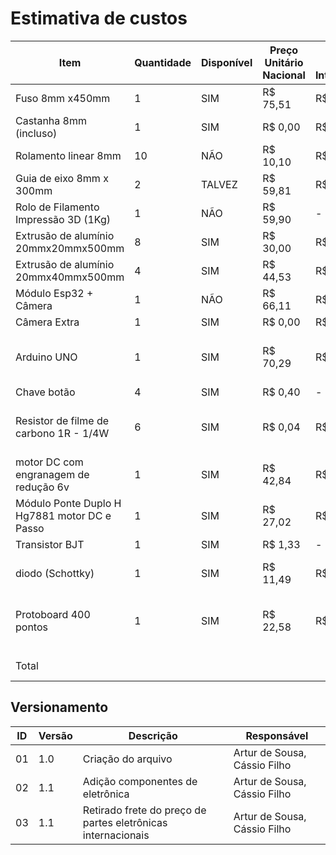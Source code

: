 # Estimativa de custos

| Item | Quantidade | Disponível | Preço Unitário Nacional | Preço Unitário Internacional | Preço Total Nacional | Preço Total Internacional | Lab + Nacional | Lab + Internacional | Mais Barato Possível | Links Nacional| Links Internacional |
|---|---|---|---|---|---|---|---|---|---|---|---|
| Fuso 8mm x450mm | 1 | SIM | R$ 75,51 | R$ 28,55 | R$ 75,51 | R$ 28,55 | R$ 0,00 | R$ 0,00 | R$ 0,00 | https://produto.mercadolivre.com.br/MLB-3928943676 | https://pt.aliexpress.com/item/32970128435.html |
| Castanha 8mm (incluso) | 1 | SIM | R$ 0,00 | R$ 0,00 | R$ 0,00 | R$ 0,00 | R$ 0,00 | R$ 0,00 | R$ 0,00 | Incluso | Incluso |
| Rolamento linear 8mm | 10 | NÃO | R$ 10,10 | R$ 2,78 | R$ 101,00 | R$ 27,80 | R$ 101,00 | R$ 27,80 | R$ 27,80 | https://www.mercadolivre.com.br/kit-c-10-rolamento-linear-lm8uu-para-eixo-8mm-3d-printer/p/MLB27244953 | https://pt.aliexpress.com/item/4000909655407.html |
| Guia de eixo 8mm x 300mm | 2 | TALVEZ | R$ 59,81 | R$ 32,97 | R$ 119,62 | R$ 65,94 | R$ 119,62 | R$ 65,94 | R$ 65,94 | https://produto.mercadolivre.com.br/MLB-2089236556 | https://pt.aliexpress.com/item/1005006293171727.html |
| Rolo de Filamento Impressão 3D (1Kg) | 1 | NÃO | R$ 59,90 | - | R$ 59,90 | - | R$ 59,90 | - | R$ 59,90 | https://shopee.com.br/Filamento-Outlet-com-Variação-de-Cor-1kg-Para-Impressora-3D-FDM-Voolt3D-Oficial-i.313159848.22092956917 | - |
| Extrusão de alumínio 20mmx20mmx500mm | 8 | SIM | R$ 30,00 | R$ 44,38 | R$ 240,00 | R$ 355,04 | R$ 0,00 | R$ 0,00 | R$ 0,00 | https://www.tdtec.com.br/perfil-estrutural/perfil-de-aluminio-estrutural-v-slot-20x20-tipo-openbuilds | https://pt.aliexpress.com/item/1005005910803446.html |
| Extrusão de alumínio 20mmx40mmx500mm | 4 | SIM | R$ 44,53 | R$ 137,14 | R$ 178,10 | R$ 548,56 | R$ 0,00 | R$ 0,00 | R$ 0,00 | https://www.tdtec.com.br/perfil-estrutural/perfil-de-aluminio-estrutural-v-slot-20x40-tipo-openbuilds | https://pt.aliexpress.com/item/1005004784760394.html |
| Módulo Esp32 + Câmera | 1 | NÃO | R$ 66,11 | R$ 45,70 | R$ 66,11 | R$ 45,70 | R$ 66,11 | R$ 45,70 | R$ 45,70 | https://www.mercadolivre.com.br/modulo-esp32-cam-com-cmera-ov2640/p/MLB32809377 | https://pt.aliexpress.com/item/1005006299363624.html |
| Câmera Extra | 1 | SIM | R$ 0,00 | R$ 0,00 | R$ 0,00 | R$ 0,00 | R$ 0,00 | R$ 0,00 | R$ 0,00 | - | - |
| Arduino UNO | 1 | SIM | R$ 70,29 | R$ 21,07 | R$ 70,29 | R$ 21,07 | R$ 0,00 | R$ 0,00 | R$ 0,00 | https://www.huinfinito.com.br/arduino/1033-arduino-uno-com-atmega328-smd.html | https://pt.aliexpress.com/item/1005006141687578.html?spm=a2g0o.productlist.main.7.313e57b0vrEL1E&algo_pvid=f885826b-05d8-4390-9d7a-c35b119eaff3&aem_p4p_detail=202404150554215251982323599200008026716&algo_exp_id=f885826b-05d8-4390-9d7a-c35b119eaff3-3&pdp_npi=4%40dis%21BRL%2136.49%2116.49%21%21%2149.21%2122.24%21%40210318ec17131856615296773e721d%2112000037894750469%21sea%21BR%210%21AB&curPageLogUid=lWYciB9cykkQ&utparam-url=scene%3Asearch%7Cquery_from%3A&search_p4p_id=202404150554215251982323599200008026716_4 |
| Chave botão | 4 | SIM | R$ 0,40 | - | R$ 1,60 | - | R$ 0,00 | - | R$ 0,00 | https://www.huinfinito.com.br/interruptores/543-chave-botao-85x85-b-6t-s-trava.html | - |
| Resistor de filme de carbono 1R - 1/4W | 6 | SIM | R$ 0,04 | R$ 0,12 | R$ 0,24 | R$ 0,72 | R$ 0,00 | R$ 0,00 | R$ 0,00 | https://www.huinfinito.com.br/resistores-de-filme-de-carbono/283-resistor-de-filme-de-carbono-1r-1-4w.html | https://www.aliexpress.com/item/1005002496424742.html?spm=a2g0o.productlist.main.1.1ce44712e39Ua6&algo_pvid=23293f80-d310-40e1-9111-7d9dcf9c75a3&aem_p4p_detail=202404150621251655448693306520007820727&algo_exp_id=23293f80-d310-40e1-9111-7d9dcf9c75a3-0&pdp_npi=4%40dis%21BRL%2111.63%2111.63%21%21%212.16%212.16%21%402103094c17131872852067300e3bac%2112000030750473779%21sea%21BR%210%21AB&curPageLogUid=DUZN3CADVwjF&utparam-url=scene%3Asearch%7Cquery_from%3A&search_p4p_id=202404150621251655448693306520007820727_1 |
| motor DC com engranagem de redução 6v | 1 | SIM | R$ 42,84 | R$ 18,13 | R$ 42,84 | R$ 18,13 | R$ 0,00 | R$ 0,00 | R$ 0,00 | https://www.baudaeletronica.com.br/produto/mini-motor-dc-com-reducao-6v-500rpm.html?utm_source=Site&utm_medium=GoogleMerchant&utm_campaign=GoogleMerchant&gad_source=1&gclid=CjwKCAjwoPOwBhAeEiwAJuXRh_wpHMFedUTWvo59crNdQjO2p7oMZvm8hBuijGtb22ufxZvqVjspMBoCIC0QAvD_BwE | https://www.aliexpress.com/item/1005004251974863.html?spm=a2g0o.productlist.main.1.122921fdeFWKk1&algo_pvid=08c06a2d-6d7f-4505-868c-032c7d329bd1&algo_exp_id=08c06a2d-6d7f-4505-868c-032c7d329bd1-0&pdp_npi=4%40dis%21BRL%2133.61%2114.49%21%21%216.24%212.69%21%402101fb0f17131876757587028e235d%2112000028528984654%21sea%21BR%210%21AB&curPageLogUid=saBHDMeg2D80&utparam-url=scene%3Asearch%7Cquery_from%3A |
| Módulo Ponte Duplo H Hg7881 motor DC e Passo | 1 | SIM | R$ 27,02 | R$ 3,87 | R$ 27,02 | R$ 3,87 | R$ 0,00 | R$ 0,00 | R$ 0,00 | https://www.tecnotronics.com.br/modulo-ponte-duplo-h-hg7881.html | https://www.aliexpress.com/item/32848290319.html?spm=a2g0o.productlist.main.1.23eb34754woHNx&algo_pvid=2448a6af-e0e3-48fc-8ba5-740dac35561d&algo_exp_id=2448a6af-e0e3-48fc-8ba5-740dac35561d-0&pdp_npi=4%40dis%21BRL%215.22%213.12%21%21%210.97%210.58%21%402103080e17131878819071801ece7a%2112000016870420782%21sea%21BR%210%21AB&curPageLogUid=82fBeSE0UiL5&utparam-url=scene%3Asearch%7Cquery_from%3A |
| Transistor BJT | 1 | SIM | R$ 1,33 | - | R$ 1,33 | - | R$ 0,00 | - | R$ 0,00 | https://www.huinfinito.com.br/pnp/460-transistor-2n2904-pnp-metalico.html | - |
| diodo  (Schottky) | 1 | SIM | R$ 11,49 | R$ 5,98 | R$ 11,49 | R$ 5,98 | R$ 0,00 | R$ 0,00 | R$ 0,00 | https://www.huinfinito.com.br/diodos/658-diodo-uf5408.html | https://www.aliexpress.com/item/32868971895.html?spm=a2g0o.productlist.main.5.4363252eXUs5vH&algo_pvid=6c5c1d84-4eef-4557-8c91-3c5c782826fd&algo_exp_id=6c5c1d84-4eef-4557-8c91-3c5c782826fd-2&pdp_npi=4%40dis%21BRL%219.53%214.99%21%21%211.76%210.92%21%402103080b17131881999871019efc5d%2165531412216%21sea%21BR%210%21AB&curPageLogUid=ORoTfSVp1Uqh&utparam-url=scene%3Asearch%7Cquery_from%3A |
| Protoboard 400 pontos | 1 | SIM | R$ 22,58 | R$ 7,19 | R$ 22,58 | R$ 7,19 | R$ 0,00 | R$ 0,00 | R$ 0,00 | https://www.huinfinito.com.br/protoboards/1111-protoboard-400-pontos.html | https://www.aliexpress.com/item/1005006668666597.html?spm=a2g0o.productlist.main.3.2e6352ac5n39IF&algo_pvid=525466cc-a740-4876-8359-73b02d354470&algo_exp_id=525466cc-a740-4876-8359-73b02d354470-1&pdp_npi=4%40dis%21BRL%2119.48%215.84%21%21%2126.13%217.84%21%40210307bf17131883180324907eafb0%2112000037972008627%21sea%21BR%210%21AB&curPageLogUid=uWDw9UhAx2eD&utparam-url=scene%3Asearch%7Cquery_from%3A |
|  |  |  |  |  |  |  |  |  |  |  |  |
| Total |  |  |  |  | R$ 982,23 | R$ 1.115,38 | R$ 346,63 | R$ 139,44 | R$ 199,34 |  |  |

## Versionamento
|ID| Versão|Descrição |Responsável|
|--|----|-------| ----- |
|01| 1.0| Criação do arquivo | Artur de Sousa, Cássio Filho |
|02| 1.1| Adição componentes de eletrônica | Artur de Sousa, Cássio Filho |
|03| 1.1| Retirado frete do preço de partes eletrônicas internacionais | Artur de Sousa, Cássio Filho |